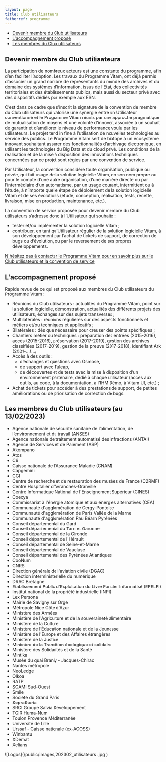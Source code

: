 ```yaml
---
layout: page
title: Club utilisateurs
fatherref: programme
---
```

* [Devenir membre du Club utilisateurs](#CU)
* [L'accompagnement proposé](#accompagnement)
* [Les membres du Club utilisateurs](#membre)

## Devenir membre du Club utilisateurs<a name="CU"></a>
La participation de nombreux acteurs est une constante du programme, afin d’en faciliter l’adoption. Les travaux du Programme Vitam, ont déjà permis d’associer un grand nombre de représentants du monde des archives et du domaine des systèmes d’information, issus de l’État, des collectivités territoriales et des établissements publics, mais aussi du secteur privé avec des dispositifs dédiés par exemple aux ESN.

C’est dans ce cadre que s’inscrit la signature de la convention de membre du Club utilisateurs qui valorise une synergie entre un Utilisateur conventionné et le Programme Vitam réunis par une approche pragmatique 
de mutualisation de moyens et une volonté d’innover, associée à un souhait de garantir et d’améliorer le niveau de performance voulu par les utilisateurs.
Le projet tend in fine à l’utilisation de nouvelles technologies au service des publics. Le Programme Vitam sert de biotope à un écosystème innovant souhaitant assurer des fonctionnalités d’archivage électronique, en
utilisant les technologies du Big Data et du cloud privé. Les conditions de la réalisation et de la mise à disposition des innovations techniques concernées par ce projet sont régies par une convention de service.

Par Utilisateur, la convention considère toute organisation, publique ou privée, qui fait usage de la solution logicielle Vitam, en son nom propre ou pour le compte d’une autre organisation, d’une manière directe ou par l’intermédiaire d’un automatisme, par un usage courant, intermittent ou à l’étude, à n’importe quelle étape de déploiement de la solution logicielle Vitam et de ses évolutions (étude, conception, réalisation, tests, recette, livraison, mise en production, maintenance, etc.).

La convention de service proposée pour devenir membre du Club utilisateurs s’adresse donc à l’Utilisateur qui souhaite :
* tester et/ou implémenter la solution logicielle Vitam ;
* contribuer, en tant qu’Utilisateur régulier de la solution logicielle Vitam, à son développement par l’achat de tickets de support, de correction de bugs ou d’évolution, ou par le reversement de ses propres développements.

[N'hésitez pas à contacter le Programme Vitam pour en savoir plus sur le Club utilisateurs et la convention de service](mailto:contact@programmevitam.fr)


## L'accompagnement proposé<a name="accompagnement"></a>

Rapide revue de ce qui est proposé aux membres du Club utilisateurs du Programme Vitam :

* Réunions du Club utilisateurs : actualités du Programme Vitam, point sur la solution logicielle, démonstration, actualités des différents projets des utilisateurs, échanges sur des sujets transverses ;
* Multilatérales : réunions régulières sur des aspects fonctionnels et métiers et/ou techniques et applicatifs ;
* Bilatérales : dès que nécessaire pour creuser des points spécifiques ;
* Chantiers métier ou techniques : préparation des entrées (2015-2016), accès (2015-2016), préservation (2017-2019), gestion des archives classifiées (2017-2019), gestion de la preuve (2017-2018), identifiant Ark
(2021-…)...;
* Accès à des outils :  
    - d’échanges et questions avec Osmose,  
    - de support avec Tuleap,  
    - de découvertes et de tests avec la mise à disposition d’un environnement partenaire, dédié à chaque utilisateur (accès aux outils, au code, à la documentation, à l'IHM Démo, à Vitam UI, etc.) ;
* Achat de tickets pour accéder à des prestations de support, de petites améliorations ou de priorisation de correction de bugs.

## Les membres du Club utilisateurs (au 13/02/2023)<a name="membre"></a>

* Agence nationale de sécurité sanitaire de l’alimentation, de l’environnement et du travail (ANSES)
* Agence nationale de traitement automatisé des infractions (ANTAI)
* Agence de Services et de Paiement (ASP)
* Akompano
* Atos
* C6
* Caisse nationale de l'Assurance Maladie (CNAM)
* Capgemini
* CGI
* Centre de recherche et de restauration des musées de France (C2RMF)  
* Centre Hospitalier d'Avranches-Granville
* Centre Informatique National de l'Enseignement Supérieur (CINES)
* Coexya
* Commissariat à l'énergie atomique et aux énergies alternatives (CEA)
* Communauté d'agglomération de Cergy-Pontoise
* Communauté d'agglomération de Paris Vallée de la Marne
* Communauté d'agglomération Pau Béarn Pyrénées
* Conseil départemental du Gard
* Conseil départemental du Tarn et Garonne 
* Conseil départemental de la Gironde
* Conseil départemental de l'Hérault
* Conseil départemental de Seine-et-Marne
* Conseil départemental de Vaucluse
* Conseil départemental des Pyrénées Atlantiques  
* CooNum
* CNRS
* Direction générale de l'aviation civile (DGAC)   
* Direction interministérielle du numérique
* DRAC Bretagne
* Etablissement Public d'Exploitation du Livre Foncier Informatisé (EPELFI)
* Institut national de la propriété industrielle (INPI)
* Lex Persona
* Mairie de Savigny sur Orge  
* Métropole Nice Côte d'Azur
* Ministère des Armées
* Ministère de l'Agriculture et de la souveraineté alimentaire  
* Ministère de la Culture
* Ministère de l’Éducation nationale et de la Jeunesse
* Ministère de l'Europe et des Affaires étrangères
* Ministère de la Justice
* Ministère de la Transition écologique et solidaire
* Ministère des Solidarités et de la Santé
* Mintika
* Musée du quai Branly - Jacques-Chirac
* Nantes métropole
* NeoLedge
* Olkoa
* RATP
* SGAMI Sud-Ouest 
* Smile
* Société du Grand Paris
* SopraSteria
* SRCI Groupe Salvia Developpement
* TGIR Huma-Num
* Toulon Provence Méditerranée
* Université de Lille
* Urssaf - Caisse nationale (ex-ACOSS)
* Winbantu
* XDemat
* Xelians

![Logos](/public/images/202302_utilisateurs .jpg
)